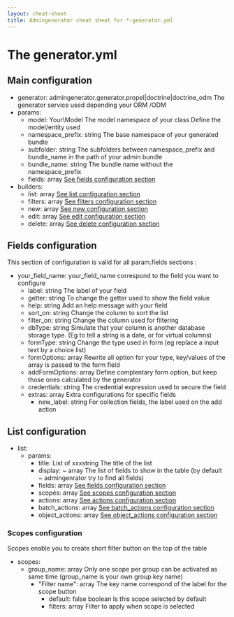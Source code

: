 ```yaml
---
layout: cheat-sheet
title: Admingenerator cheat sheat for *-generator.yml
---
```


# The generator.yml

## Main configuration

<ul>
	<li>
		<span class="code">generator: admingenerator.generator.<span class="accepted_values">propel|doctrine|doctrine_odm</span></span>
		<span class="doc">The generator service used depending your ORM /ODM</span>
	</li>
	<li>
		<span class="code">params:</span>
		<span class="doc"></span>
		<ul>
			<li>
				<span class="code">model: <span class="example">Your\Model</span> <span class="accepted_values">The model namespace of your class</span></span>
				<span class="doc">Define the model/entity used</span>
			</li>
			<li>
				<span class="code">namespace_prefix: <span class="accepted_values">string</span></span>
				<span class="doc">The base namespace of your generated bundle</span>
			</li>
			<li>
				<span class="code">subfolder: <span class="accepted_values">string</span></span>
				<span class="doc">The subfolders between namespace_prefix and bundle_name in the path of your admin bundle</span>
			</li>
			<li>
				<span class="code">bundle_name: <span class="accepted_values">string</span></span>
				<span class="doc">The bundle name without the namespace_prefix</span>
			</li>
			<li>
				<span class="code">fields: <span class="accepted_values">array</span></span>
				<span class="doc"><a href="#fields-configuration">See fields configuration section</a></span>
			</li>
		</ul>
	</li>
	<li>
		<span class="code">builders:</span>
		<span class="doc"></span>
		<ul>
			<li>
				<span class="code">list: <span class="accepted_values">array</span></span>
				<span class="doc"><a href="#list-configuration">See list configuration section</a></span>
			</li>
			<li>
				<span class="code">filters: <span class="accepted_values">array</span></span>
				<span class="doc"><a href="#filters-configuration">See filters configuration section</a></span>
			</li>
			<li>
				<span class="code">new: <span class="accepted_values">array</span></span>
				<span class="doc"><a href="#new-configuration">See new configuration section</a></span>
			</li>
			<li>
				<span class="code">edit: <span class="accepted_values">array</span></span>
				<span class="doc"><a href="#edit-configuration">See edit configuration section</a></span>
			</li>
			<li>
				<span class="code">delete: <span class="accepted_values">array</span></span>
				<span class="doc"><a href="#list-configuration">See delete configuration section</a></span>
			</li>
		</ul>
	</li>
</ul>

## Fields configuration

This section of configuration is valid for all param.fields sections :

<ul>
	<li>
		<span class="code">your_field_name:</span>
		<span class="doc">your_field_name correspond to the field you want to configure</span>
		<ul>
			<li>
				<span class="code">label: <span class="accepted_values">string</span></span>
				<span class="doc">The label of your field</span>
			</li>
			<li>
				<span class="code">getter: <span class="accepted_values">string</span></span>
				<span class="doc">To change the getter used to show the field value</span>
			</li>
			<li>
				<span class="code">help: <span class="accepted_values">string</span></span>
				<span class="doc">Add an help message with your field</span>
			</li>
			<li>
				<span class="code">sort_on: <span class="accepted_values">string</span></span>
				<span class="doc">Change the column to sort the list</span>
			</li>
			<li>
				<span class="code">filter_on: <span class="accepted_values">string</span></span>
				<span class="doc">Change the column used for filtering</span>
			</li>
			<li>
				<span class="code">dbType: <span class="accepted_values">string</span></span>
				<span class="doc">Simulate that your column is another database storage type. (Eg to tell a string is a date, or for virtual columns)</span>
			</li>
			<li>
				<span class="code">formType: <span class="accepted_values">string</span></span>
				<span class="doc">Change the type used in form (eg replace a input text by a choice list)</span>
			</li>
			<li>
				<span class="code">formOptions: <span class="accepted_values">array</span></span>
				<span class="doc">Rewrite all option for your type, key/values of the array is passed to the form field</span>
			</li>
			<li>
				<span class="code">addFormOptions: <span class="accepted_values">array</span></span>
				<span class="doc">Define complentary form option, but keep those ones calculated by the generator</span>
			</li>
			<li>
				<span class="code">credentials: <span class="accepted_values">string</span></span>
				<span class="doc">The credential expression used to secure the field</span>
			</li>
			<li>
				<span class="code">extras: <span class="accepted_values">array</span></span>
				<span class="doc">Extra configurations for specific fields</span>
				<ul>
					<li>
						<span class="code">new_label: <span class="accepted_values">string</span></span>
						<span class="doc">For collection fields, the label used on the add action</span>
					</li>
				</ul>
			</li>
		</ul>
	</li>
</ul>

## List configuration

<ul>
	<li>
		<span class="code">list:</span>
		<span class="doc"></span>
		<ul>
			<li>
				<span class="code">params:</span>
				<span class="doc"></span>
				<ul>
					<li>
						<span class="code">title: List of xxx<span class="accepted_values">string</span></span>
						<span class="doc">The title of the list</span>
					</li>
					<li>
						<span class="code">display: <span class="default_value">~</span> <span class="accepted_values">array</span></span>
						<span class="doc">The list of fields to show in the table (by default <span class="default_value">~</span> admingenrator try to find all fields)</span>
					</li>
					<li>
						<span class="code">fields: <span class="accepted_values">array</span></span>
						<span class="doc"><a href="#fields-configuration">See fields configuration section</a></span>
					</li>
					<li>
						<span class="code">scopes: <span class="accepted_values">array</span></span>
						<span class="doc"><a href="#scopes-configuration">See scopes configuration section</a></span>
					</li>
					<li>
						<span class="code">actions: <span class="accepted_values">array</span></span>
						<span class="doc"><a href="#actions-configuration">See actions configuration section</a></span>
					</li>
					<li>
						<span class="code">batch_actions: <span class="accepted_values">array</span></span>
						<span class="doc"><a href="#batch_actions-configuration">See batch_actions configuration section</a></span>
					</li>
					<li>
						<span class="code">object_actions: <span class="accepted_values">array</span></span>
						<span class="doc"><a href="#object_actions-configuration">See object_actions configuration section</a></span>
					</li>
				</ul>
			</li>
		</ul>
	</li>
</ul>

### Scopes configuration

Scopes enable you to create short filter button on the top of the table

<ul>
	<li>
		<span class="code">scopes:</span></span>
		<span class="doc"></span>
		<ul>
			<li>
				<span class="code">group_name: <span class="accepted_values">array</span></span>
				<span class="doc">Only one scope per group can be activated as same time (group_name is your own group key name)</span>
				<ul>
					<li>
						<span class="code">"Filter name": <span class="accepted_values">array</span></span>
						<span class="doc">The key name correspond of the label for the scope button</span>
						<ul>
							<li>
								<span class="code">default: <span class="default_value">false</span> <span class="accepted_values">boolean</span></span>
								<span class="doc">Is this scope selected by default</span>
							</li>
							<li>
								<span class="code">filters: <span class="accepted_values">array</span></span>
								<span class="doc">Filter to apply when scope is selected</span>
							</li>
						</ul>
					</li>
				</ul>
			</li>
		</ul>
	</li>
</ul>
